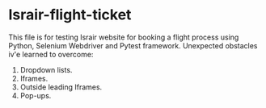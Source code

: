 # Israir-flight-ticket

This file is for testing Israir website for booking a flight process using Python, Selenium Webdriver and Pytest framework.
Unexpected obstacles iv'e learned to overcome: 
1. Dropdown lists.
2. Iframes.
3. Outside leading Iframes.
4. Pop-ups.
